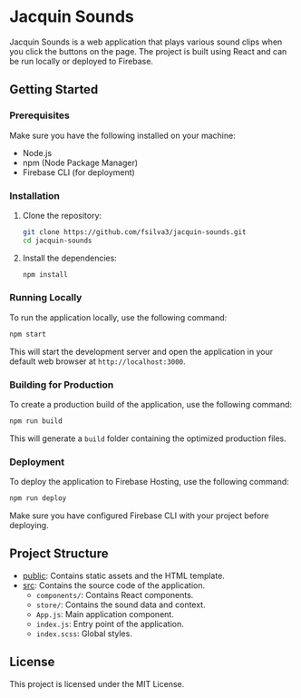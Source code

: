 # Jacquin Sounds

Jacquin Sounds is a web application that plays various sound clips when you click the buttons on the page. The project is built using React and can be run locally or deployed to Firebase.

## Getting Started

### Prerequisites

Make sure you have the following installed on your machine:
- Node.js
- npm (Node Package Manager)
- Firebase CLI (for deployment)

### Installation

1. Clone the repository:
    ```sh
    git clone https://github.com/fsilva3/jacquin-sounds.git
    cd jacquin-sounds
    ```

2. Install the dependencies:
    ```sh
    npm install
    ```

### Running Locally

To run the application locally, use the following command:
```sh
npm start
```
This will start the development server and open the application in your default web browser at `http://localhost:3000`.

### Building for Production

To create a production build of the application, use the following command:
```sh
npm run build
```
This will generate a `build` folder containing the optimized production files.

### Deployment

To deploy the application to Firebase Hosting, use the following command:
```sh
npm run deploy
```
Make sure you have configured Firebase CLI with your project before deploying.

## Project Structure

- [public](http://_vscodecontentref_/1): Contains static assets and the HTML template.
- [src](http://_vscodecontentref_/2): Contains the source code of the application.
    - `components/`: Contains React components.
    - `store/`: Contains the sound data and context.
    - `App.js`: Main application component.
    - `index.js`: Entry point of the application.
    - `index.scss`: Global styles.

## License

This project is licensed under the MIT License.
